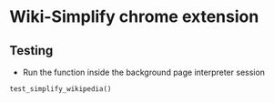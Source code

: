 # Wiki-Simplify chrome extension


## Testing

- Run the function inside the background page interpreter session

 ```
 test_simplify_wikipedia()
 ```
